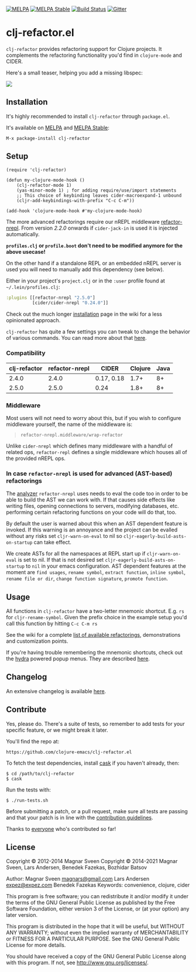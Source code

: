 [![MELPA](http://melpa.org/packages/clj-refactor-badge.svg)](http://melpa.org/#/clj-refactor)
[![MELPA Stable](http://stable.melpa.org/packages/clj-refactor-badge.svg)](http://stable.melpa.org/#/clj-refactor)
[![Build Status](https://secure.travis-ci.org/clojure-emacs/clj-refactor.el.png?branch=master)](http://travis-ci.org/clojure-emacs/clj-refactor.el)
[![Gitter](https://badges.gitter.im/Join%20Chat.svg)](https://gitter.im/clojure-emacs/refactor-nrepl?utm_source=badge&utm_medium=badge&utm_campaign=pr-badge)

# clj-refactor.el

`clj-refactor` provides refactoring support for Clojure projects. It complements
the refactoring functionality you'd find in `clojure-mode` and CIDER.

Here's a small teaser, helping you add a missing libspec:

![](examples/add-missing-libspec.gif)

## Installation

It's highly recommended to install `clj-refactor` through `package.el`.

It's available on [MELPA](http://melpa.org/) and [MELPA Stable](http://stable.melpa.org/):

    M-x package-install clj-refactor

## Setup

```emacs-lisp
(require 'clj-refactor)

(defun my-clojure-mode-hook ()
    (clj-refactor-mode 1)
    (yas-minor-mode 1) ; for adding require/use/import statements
    ;; This choice of keybinding leaves cider-macroexpand-1 unbound
    (cljr-add-keybindings-with-prefix "C-c C-m"))

(add-hook 'clojure-mode-hook #'my-clojure-mode-hook)
```

The more advanced refactorings require our nREPL middleware
[refactor-nrepl](https://github.com/clojure-emacs/refactor-nrepl). From
version *2.2.0* onwards if `cider-jack-in` is used it is injected
automatically.

**`profiles.clj` or `profile.boot` don't need to be modified anymore for the above usecase!**

On the other hand if a standalone REPL or an embedded nREPL server is
used you will need to manually add this dependency (see below).

Either in your project's `project.clj` or in the `:user`
profile found at `~/.lein/profiles.clj`:

```clojure
:plugins [[refactor-nrepl "2.5.0"]
          [cider/cider-nrepl "0.24.0"]]
```

Check out the much longer
[installation](https://github.com/clojure-emacs/clj-refactor.el/wiki/installation)
page in the wiki for a less opinionated approach.

`clj-refactor` has quite a few settings you can tweak to change the
behavior of various commands.  You can read more about that
[here](https://github.com/clojure-emacs/clj-refactor.el/wiki#customization).

### Compatibility

clj-refactor | refactor-nrepl | CIDER       | Clojure | Java |
-------------|----------------|-------------|---------|------|
2.4.0        |  2.4.0         | 0.17, 0.18  | 1.7+    | 8+   |
2.5.0        |  2.5.0         | 0.24        | 1.8+    | 8+   |

### Middleware

Most users will not need to worry about this, but if you wish to configure middleware yourself, the name of the middleware is:

> `refactor-nrepl.middleware/wrap-refactor`

Unlike `cider-nrepl` which defines many middleware with a handful of related
ops, `refactor-repl` defines a single middleware which houses all of the provided nREPL
ops.

### In case `refactor-nrepl` is used for advanced (AST-based) refactorings

The [analyzer](https://github.com/clojure/tools.analyzer)
`refactor-nrepl` uses needs to eval the code too in order to be able
to build the AST we can work with. If that causes side effects like
writing files, opening connections to servers, modifying databases,
etc. performing certain refactoring functions on your code will do
that, too.

By default the user is warned about this when an AST dependent feature
is invoked. If this warning is an annoyance and the project can be
evalled without any risks set `cljr-warn-on-eval` to nil so
`cljr-eagerly-build-asts-on-startup` can take effect.

We create ASTs for all the namespaces at REPL start up if
`cljr-warn-on-eval` is set to nil. If that is not desired set
`cljr-eagerly-build-asts-on-startup` to `nil` in your emacs
configuration. AST dependent features at the moment are `find usages`,
`rename symbol`, `extract function`, `inline symbol`, `rename file or
dir`, `change function signature`, `promote function`.

## Usage

All functions in `clj-refactor` have a two-letter mnemonic
shortcut. E.g. `rs` for `cljr-rename-symbol`.  Given the prefix choice
in the example setup you'd call this function by hitting `C-c C-m rs`

See the wiki for a complete [list of available refactorings](https://github.com/clojure-emacs/clj-refactor.el/wiki),
demonstrations and customization points.

If you're having trouble remembering the mnemonic shortcuts, check out
the [hydra](https://github.com/abo-abo/hydra) powered popup menus.
They are described
[here](https://github.com/clojure-emacs/clj-refactor.el/wiki/Hydra).

## Changelog

An extensive changelog is available [here](CHANGELOG.md).

## Contribute

Yes, please do. There's a suite of tests, so remember to add tests for
your specific feature, or we might break it later.

You'll find the repo at:

    https://github.com/clojure-emacs/clj-refactor.el

To fetch the test dependencies, install
[cask](https://github.com/cask/cask) if you haven't already,
then:

    $ cd /path/to/clj-refactor
    $ cask

Run the tests with:

    $ ./run-tests.sh


Before submitting a patch, or a pull request, make sure all tests are
passing and that your patch is in line with the [contribution
guidelines](.github/CONTRIBUTING.md).

Thanks to [everyone](https://github.com/clojure-emacs/clj-refactor.el/graphs/contributors) who's contributed so far!

## License

Copyright © 2012-2014 Magnar Sveen
Copyright © 2014-2021 Magnar Sveen, Lars Andersen, Benedek Fazekas, Bozhidar Batsov

Author: Magnar Sveen <magnars@gmail.com>
        Lars Andersen <expez@expez.com>
        Benedek Fazekas
Keywords: convenience, clojure, cider

This program is free software; you can redistribute it and/or modify
it under the terms of the GNU General Public License as published by
the Free Software Foundation, either version 3 of the License, or
(at your option) any later version.

This program is distributed in the hope that it will be useful,
but WITHOUT ANY WARRANTY; without even the implied warranty of
MERCHANTABILITY or FITNESS FOR A PARTICULAR PURPOSE.  See the
GNU General Public License for more details.

You should have received a copy of the GNU General Public License
along with this program.  If not, see <http://www.gnu.org/licenses/>.
